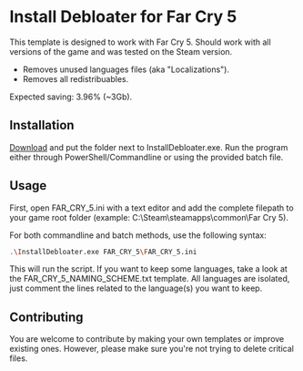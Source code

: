 # Install Debloater for Far Cry 5

This template is designed to work with Far Cry 5. Should work with all versions of the game and was tested on the Steam version. 
- Removes unused languages files (aka "Localizations").
- Removes all redistribuables.

Expected saving: 3.96% (~3Gb).

## Installation

[Download](https://github.com/neatodev/InstallDebloater/blob/main/templates/FAR_CRY_5/FAR_CRY_5.zip) and put the folder next to InstallDebloater.exe. Run the program either through PowerShell/Commandline or using the provided batch file.

## Usage

First, open FAR_CRY_5.ini with a text editor and add the complete filepath to your game root folder (example: C:\Steam\steamapps\common\Far Cry 5).

For both commandline and batch methods, use the following syntax:

```bash
.\InstallDebloater.exe FAR_CRY_5\FAR_CRY_5.ini
```
This will run the script.
If you want to keep some languages, take a look at the FAR_CRY_5_NAMING_SCHEME.txt template. All languages are isolated, just comment the lines related to the language(s) you want to keep. 

## Contributing
You are welcome to contribute by making your own templates or improve existing ones. However, please make sure you're not trying to delete critical files. 